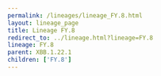 ```yaml
---
permalink: /lineages/lineage_FY.8.html
layout: lineage_page
title: Lineage FY.8
redirect_to: ../lineage.html?lineage=FY.8
lineage: FY.8
parent: XBB.1.22.1
children: ['FY.8']
---
```

